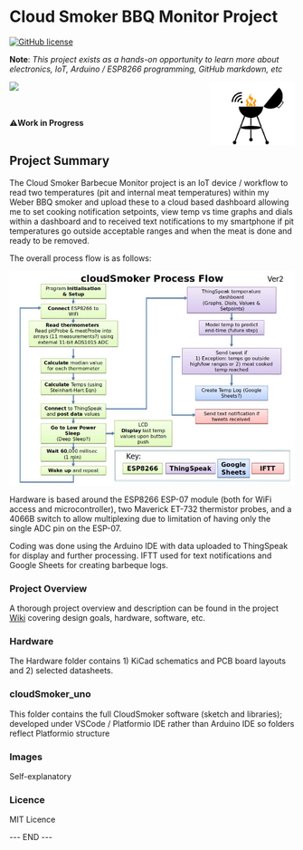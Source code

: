 # Cloud Smoker BBQ Monitor Project
[![GitHub license](https://img.shields.io/github/license/Naereen/StrapDown.js.svg)](https://github.com/Naereen/StrapDown.js/blob/master/LICENSE)

**Note**:  *This project exists as a hands-on opportunity to learn more about electronics, IoT, Arduino / ESP8266 programming, GitHub markdown, etc*

<img style="float: right;" src="https://raw.githubusercontent.com/cwgstreet/cloudSmoker/main/Images/CloudSmoker%20Icon%20colour.jpg" width="150"/> <img src="https://upload.wikimedia.org/wikipedia/commons/c/c7/UnderConstruction.svg" width="100">

<br>

⚠️<b>Work in Progress</b><br>
<br>
 </p>
 


## Project Summary

The Cloud Smoker Barbecue Monitor project is an IoT device / workflow to read two temperatures (pit and internal meat temperatures) within my Weber BBQ smoker and upload these to a cloud based dashboard allowing me to set cooking notification setpoints, view temp vs time graphs and dials within a dashboard and to received text notifications to my smartphone if pit temperatures go outside acceptable ranges and when the meat is done and ready to be removed.

The overall process flow is as follows:


<img src="https://raw.githubusercontent.com/cwgstreet/cloudSmoker/main/Images/CloudSmoker%20Process%20Diagram.jpg"> 


Hardware is based around the ESP8266 ESP-07 module (both for WiFi access and microcontroller), two Maverick ET-732 thermistor probes, and a 4066B switch to allow multiplexing due to limitation of having only the single ADC pin on the ESP-07.

Coding was done using the Arduino IDE with data uploaded to ThingSpeak for display and further processing.  IFTT used for text notifications and Google Sheets for creating barbeque logs.


### Project Overview  ###

A thorough project overview and description can be found in the project [Wiki](https://github.com/cwgstreet/cloudSmoker/wiki) covering design goals, hardware, software, etc.


### Hardware ###

The Hardware folder contains 1) KiCad schematics and PCB board layouts and 2) selected datasheets.

### cloudSmoker_uno ###

This folder contains the full CloudSmoker software (sketch and libraries); developed under VSCode / Platformio IDE rather than Arduino IDE so folders reflect Platformio structure

### Images ###

Self-explanatory


### Licence ###

MIT Licence

--- END ---

